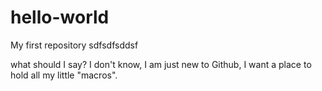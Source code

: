 # hello-world
My first repository 
sdfsdfsddsf

what should I say? I don't know, I am just new to Github, I want a place to hold all my little "macros". 
